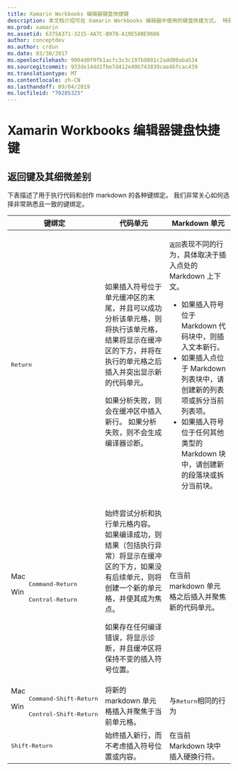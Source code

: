 ```yaml
---
title: Xamarin Workbooks 编辑器键盘快捷键
description: 本文档介绍可在 Xamarin Workbooks 编辑器中使用的键盘快捷方式。 特别是，它会查看使用 Return 键的各种方式。
ms.prod: xamarin
ms.assetid: 6375A371-3215-4A7C-B97B-A19E58BE96D6
author: conceptdev
ms.author: crdun
ms.date: 03/30/2017
ms.openlocfilehash: 9904d0f9fb1acfc3c3c197b9881c2add00aba534
ms.sourcegitcommit: 933de144d1fbe7d412e49b743839cae4bfcac439
ms.translationtype: MT
ms.contentlocale: zh-CN
ms.lasthandoff: 09/04/2019
ms.locfileid: "70285325"
---
```

# <a name="xamarin-workbooks-editor-keyboard-shortcuts"></a>Xamarin Workbooks 编辑器键盘快捷键

## <a name="the-return-key-and-its-nuances"></a>返回键及其细微差别

下表描述了用于执行代码和创作 markdown 的各种键绑定。 我们非常关心如何选择非常熟悉且一致的键绑定。

|键绑定|代码单元|Markdown 单元|
|--- |--- |--- |
|<kbd>Return</kbd>|<p>如果插入符号位于单元缓冲区的末尾，并且可以成功分析该单元格，则将执行该单元格，结果将显示在缓冲区的下方，并将在执行的单元格之后插入并突出显示新的代码单元。</p><p>如果分析失败，则会在缓冲区中插入新行。 如果分析失败，则不会生成编译器诊断。</p>|<p><kbd>返回</kbd>表现不同的行为，具体取决于插入点处的 Markdown 上下文。</p><ul><li>如果插入符号位于 Markdown 代码块中，则插入文本新行。</li><li>如果插入点位于 Markdown 列表块中，请创建新的列表项或拆分当前列表项。</li><li>如果插入符号位于任何其他类型的 Markdown 块中，请创建新的段落块或拆分当前块。</li></ul>|
|<dl><dt>Mac</dt><dd><kbd>Command‑Return</kbd></dd><dt>Win</dt><dd><kbd>Control‑Return</kbd></dd></dl>|<p>始终尝试分析和执行单元格内容。 如果编译成功，则结果（包括执行异常）将显示在缓冲区的下方，如果没有后续单元，则将创建一个新的单元格，并使其成为焦点。</p><p>如果存在任何编译错误，将显示诊断，并且缓冲区将保持不变的插入符号位置。</p>|在当前 markdown 单元格之后插入并聚焦新的代码单元。|
|<dl><dt>Mac</dt><dd><kbd>Command‑Shift‑Return</kbd><dd><dt>Win</dt><dd><kbd>Control‑Shift‑Return</kbd></dd></dl>|将新的 markdown 单元格插入并聚焦于当前单元格。|与<kbd>Return</kbd>相同的行为|
|<kbd>Shift‑Return</kbd>|始终插入新行，而不考虑插入符号位置或内容。|在当前 Markdown 块中插入硬换行符。|
